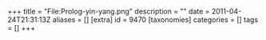 +++
title = "File:Prolog-yin-yang.png"
description = ""
date = 2011-04-24T21:31:13Z
aliases = []
[extra]
id = 9470
[taxonomies]
categories = []
tags = []
+++


